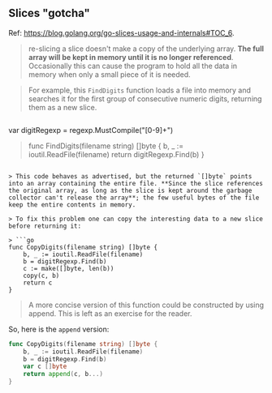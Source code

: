 ## Slices "gotcha"
Ref: https://blog.golang.org/go-slices-usage-and-internals#TOC_6.

> re-slicing a slice doesn't make a copy of the underlying array. **The full array will be kept in memory until it is no longer referenced**. Occasionally this can cause the program to hold all the data in memory when only a small piece of it is needed. 

> For example, this `FindDigits` function loads a file into memory and searches it for the first group of consecutive numeric digits, returning them as a new slice.

> ```go
var digitRegexp = regexp.MustCompile("[0-9]+")

> func FindDigits(filename string) []byte {
    b, _ := ioutil.ReadFile(filename)
    return digitRegexp.Find(b)
}
```

> This code behaves as advertised, but the returned `[]byte` points into an array containing the entire file. **Since the slice references the original array, as long as the slice is kept around the garbage collector can't release the array**; the few useful bytes of the file keep the entire contents in memory.

> To fix this problem one can copy the interesting data to a new slice before returning it:

> ```go
func CopyDigits(filename string) []byte {
    b, _ := ioutil.ReadFile(filename)
    b = digitRegexp.Find(b)
    c := make([]byte, len(b))
    copy(c, b)
    return c
}
```

> A more concise version of this function could be constructed by using append. This is left as an exercise for the reader. 

So, here is the `append` version:
```go
func CopyDigits(filename string) []byte {
    b, _ := ioutil.ReadFile(filename)
    b = digitRegexp.Find(b)
    var c []byte
    return append(c, b...)
}
```
